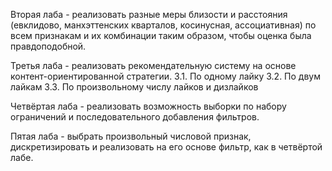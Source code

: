 

Вторая лаба - реализовать разные меры близости и расстояния (евклидово, манхэттенских кварталов, косинусная, ассоциативная) по всем признакам и их комбинации таким образом, чтобы оценка была правдоподобной.

Третья лаба - реализовать рекомендательную систему на основе контент-ориентированной стратегии.
3.1. По одному лайку
3.2. По двум лайкам
3.3. По произвольному числу лайков и дизлайков

Четвёртая лаба - реализовать возможность выборки по набору ограничений и последовательного добавления фильтров.

Пятая лаба - выбрать произвольный числовой признак, дискретизировать и реализовать на его основе фильтр, как в четвёртой лабе.